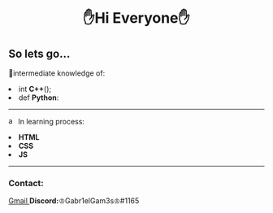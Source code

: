 <h1 align="center"> 
  ✋Hi Everyone✋
</h1>

<h2>
  So lets go...
</h2>
<p align="left">🧠intermediate knowledge of:</p>
  <li>int <strong>C++</strong>();</li>
  <li>def <strong>Python</strong>:</li>
<hr>
<p align="left">
  <img width="15" alt="about me" src="https://media.tenor.com/k9yAts9ymaIAAAAM/loading-load.gif"> In learning process:<br>
  <li><strong>HTML<br></strong></li>
  <li><strong>CSS<br></strong></li>
  <li><strong>JS<br></strong></li>
</p>
<hr>
<h3>Contact:</h3>
<label align="center"><a href="mailto:gabriel.speranceta@gmail.com">Gmail </a></label> <label align="center"> <strong>Discord:</strong>♔Gabr1elGam3s♔#1165</p>
